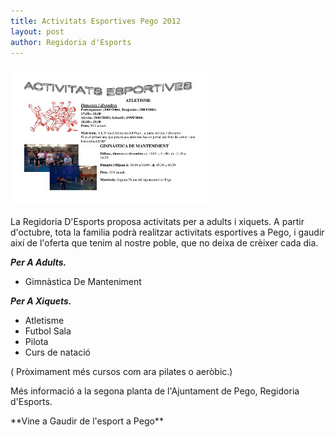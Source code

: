 ```yaml
---
title: Activitats Esportives Pego 2012
layout: post
author: Regidoria d'Esports
---
```


<a class="salone-image center" href="/pdf/noticies/20121001-ActivitatsEsportives2012.pdf">
	<img src="/images/news/20121001_ActivitatsEsportives2012.jpg" alt="Activitats esportives 2012" />
</a>

La Regidoria D'Esports proposa activitats per a adults i xiquets.
A partir d'octubre, tota la familia podrà realitzar activitats esportives a Pego, i gaudir així de l'oferta que tenim al nostre poble, que no deixa de crèixer cada dia.

***Per A Adults.***

* Gimnàstica De Manteniment

***Per A Xiquets.***

* Atletisme
* Futbol Sala
* Pilota
* Curs de natació

( Pròximament més cursos com ara pilates o aeròbic.)

Més informació a la segona planta de l'Ajuntament de Pego, Regidoria d'Esports.

<div class="center">
**Vine a Gaudir de l'esport a Pego**
</div>
